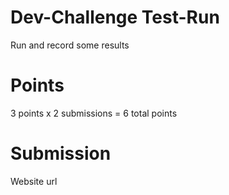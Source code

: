 # Dev-Challenge Test-Run

  Run and record some results

# Points
  3 points x 2 submissions = 6 total points

# Submission
  Website url